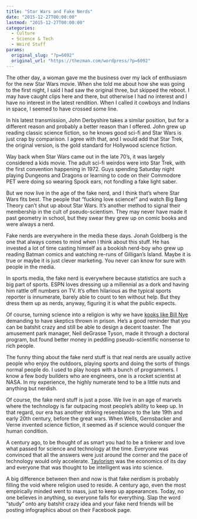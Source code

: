 ```yaml
---
title: "Star Wars and Fake Nerds"
date: "2015-12-27T00:00:00"
lastmod: "2015-12-27T00:00:00"
categories:
  - Culture
  - Science & Tech
  - Weird Stuff
params:
  original_slug: "?p=6092"
  original_url: "https://thezman.com/wordpress/?p=6092"
---
```


The other day, a woman gave me the business over my lack of enthusiasm
for the new Star Wars movie. When she told me about how she was going to
the first night, I said I had saw the original three, but skipped the
reboot. I may have caught clips here and there, but otherwise I had no
interest and I have no interest in the latest rendition. When I called
it cowboys and Indians in space, I seemed to have crossed some line.

In his latest transmission, John Derbyshire takes a similar position,
but for a different reason and probably a better reason than I offered.
John grew up reading classic science fiction, so he knows good sci-fi
and Star Wars is just crap by comparison. I agree with that, and I would
add that Star Trek, the original version, is the gold standard for
Hollywood science fiction.

Way back when Star Wars came out in the late 70’s, it was largely
considered a kids movie. The adult sci-fi weirdos were into Star Trek,
with the first convention happening in 1972. Guys spending Saturday
night playing Dungeons and Dragons or learning to code on their
Commodore PET were doing so wearing Spock ears, not fondling a fake
light saber.

But we now live in the age of the fake nerd, and I think that’s where
Star Wars fits best. The people that “fucking love science!” and watch
Big Bang Theory can’t shut up about Star Wars. It’s another method to
signal their membership in the cult of pseudo-scientism. They may never
have made it past geometry in school, but they swear they grew up on
comic books and were always a nerd.

Fake nerds are everywhere in the media these days. Jonah Goldberg is the
one that always comes to mind when I think about this stuff. He has
invested a lot of time casting himself as a bookish nerd-boy who grew up
reading Batman comics and watching re-runs of Gilligan’s Island. Maybe
it is true or maybe it is just clever marketing. You never can know for
sure with people in the media.

In sports media, the fake nerd is everywhere because statistics are such
a big part of sports. ESPN loves dressing up a millennial as a dork and
having him rattle off numbers on TV. It’s often hilarious as the typical
sports reporter is innumerate, barely able to count to ten without help.
But they dress them up as nerds, anyway, figuring it is what the public
expects.

Of course, turning science into a religion is why we have [kooks like
Bill Nye](http://thezman.com/wordpress/?p=5780) demanding to
have skeptics thrown in prison. He’s a good reminder that you can be
batshit crazy and still be able to design a decent toaster. The
amusement park manager, Neil deGrasse Tyson, made it through a doctoral
program, but found better money in peddling pseudo-scientific nonsense
to rich people.

The funny thing about the fake nerd stuff is that real nerds are usually
active people who enjoy the outdoors, playing sports and doing the sorts
of things normal people do. I used to play hoops with a bunch of
programmers. I know a few body builders who are engineers, one is a
rocket scientist at NASA. In my experience, the highly numerate tend to
be a little nuts and anything but nerdish.

Of course, the fake nerd stuff is just a pose. We live in an age of
marvels where the technology is far outpacing most people’s ability to
keep up. In that regard, our era has another striking resemblance to the
late 19th and early 20th century, before the great wars. When
Wells, Gernsbacker and Verne invented science fiction, it seemed as if
science would conquer the human condition.

A century ago, to be thought of as smart you had to be a tinkerer and
love what passed for science and technology at the time. Everyone was
convinced that all the answers were just around the corner and the pace
of technology would only
accelerate. [Taylorism](https://en.wikipedia.org/wiki/Scientific_management)
was the economics of its day and everyone that was thought to be
intelligent was into science.

A big difference between then and now is that fake nerdism is probably
filling the void where religion used to reside. A century ago, even the
most empirically minded went to mass, just to keep up appearances.
Today, no one believes in anything, so everyone falls for everything.
Slap the word “study” onto any batshit crazy idea and your fake nerd
friends will be posting infographics about on their Facebook page.
